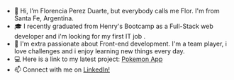 - 👋 Hi, I’m Florencia Perez Duarte, but everybody calls me Flor. I'm from Santa Fe, Argentina.  
- 🎓 I recently graduated from Henry's Bootcamp as a Full-Stack web developer and i'm looking for my first IT job . 
- 💞️  I'm extra passionate about Front-end development. I'm a team player, i love challenges and i enjoy learning new things every day.
- 💻 Here is a link to my latest project: [Pokemon App](https://github.com/FlorPD/Individual-Project-PokemonApp)
- 📫 Connect with me on [LinkedIn!](https://www.linkedin.com/in/florenciaperezduarte/)
<!---
FlorPD/FlorPD is a ✨ special ✨ repository because its `README.md` (this file) appears on your GitHub profile.
You can click the Preview link to take a look at your changes.
--->
